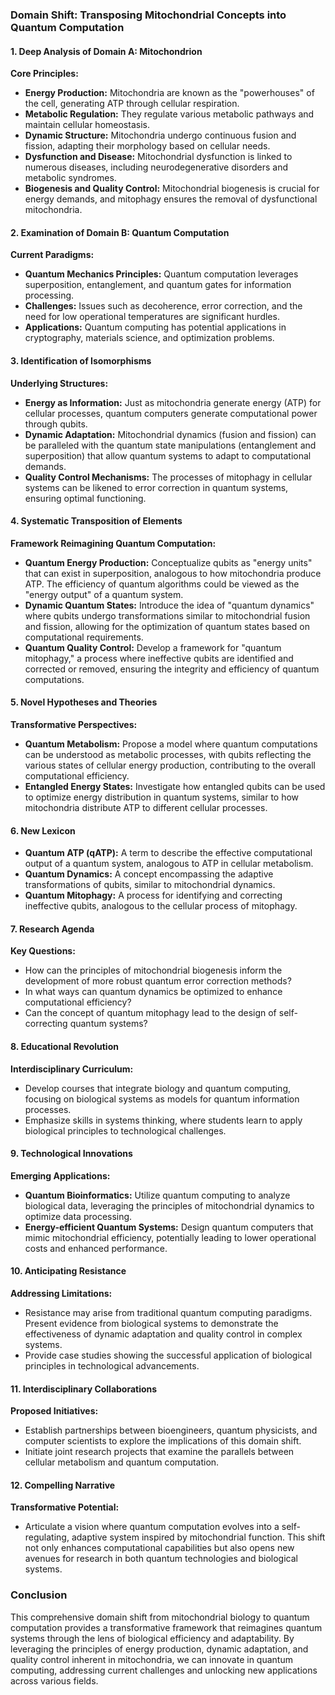 ### Domain Shift: Transposing Mitochondrial Concepts into Quantum Computation

#### 1. Deep Analysis of Domain A: Mitochondrion

**Core Principles:**
- **Energy Production:** Mitochondria are known as the "powerhouses" of the cell, generating ATP through cellular respiration.
- **Metabolic Regulation:** They regulate various metabolic pathways and maintain cellular homeostasis.
- **Dynamic Structure:** Mitochondria undergo continuous fusion and fission, adapting their morphology based on cellular needs.
- **Dysfunction and Disease:** Mitochondrial dysfunction is linked to numerous diseases, including neurodegenerative disorders and metabolic syndromes.
- **Biogenesis and Quality Control:** Mitochondrial biogenesis is crucial for energy demands, and mitophagy ensures the removal of dysfunctional mitochondria.

#### 2. Examination of Domain B: Quantum Computation

**Current Paradigms:**
- **Quantum Mechanics Principles:** Quantum computation leverages superposition, entanglement, and quantum gates for information processing.
- **Challenges:** Issues such as decoherence, error correction, and the need for low operational temperatures are significant hurdles.
- **Applications:** Quantum computing has potential applications in cryptography, materials science, and optimization problems.

#### 3. Identification of Isomorphisms

**Underlying Structures:**
- **Energy as Information:** Just as mitochondria generate energy (ATP) for cellular processes, quantum computers generate computational power through qubits.
- **Dynamic Adaptation:** Mitochondrial dynamics (fusion and fission) can be paralleled with the quantum state manipulations (entanglement and superposition) that allow quantum systems to adapt to computational demands.
- **Quality Control Mechanisms:** The processes of mitophagy in cellular systems can be likened to error correction in quantum systems, ensuring optimal functioning.

#### 4. Systematic Transposition of Elements

**Framework Reimagining Quantum Computation:**
- **Quantum Energy Production:** Conceptualize qubits as "energy units" that can exist in superposition, analogous to how mitochondria produce ATP. The efficiency of quantum algorithms could be viewed as the "energy output" of a quantum system.
- **Dynamic Quantum States:** Introduce the idea of "quantum dynamics" where qubits undergo transformations similar to mitochondrial fusion and fission, allowing for the optimization of quantum states based on computational requirements.
- **Quantum Quality Control:** Develop a framework for "quantum mitophagy," a process where ineffective qubits are identified and corrected or removed, ensuring the integrity and efficiency of quantum computations.

#### 5. Novel Hypotheses and Theories

**Transformative Perspectives:**
- **Quantum Metabolism:** Propose a model where quantum computations can be understood as metabolic processes, with qubits reflecting the various states of cellular energy production, contributing to the overall computational efficiency.
- **Entangled Energy States:** Investigate how entangled qubits can be used to optimize energy distribution in quantum systems, similar to how mitochondria distribute ATP to different cellular processes.

#### 6. New Lexicon

- **Quantum ATP (qATP):** A term to describe the effective computational output of a quantum system, analogous to ATP in cellular metabolism.
- **Quantum Dynamics:** A concept encompassing the adaptive transformations of qubits, similar to mitochondrial dynamics.
- **Quantum Mitophagy:** A process for identifying and correcting ineffective qubits, analogous to the cellular process of mitophagy.

#### 7. Research Agenda

**Key Questions:**
- How can the principles of mitochondrial biogenesis inform the development of more robust quantum error correction methods?
- In what ways can quantum dynamics be optimized to enhance computational efficiency?
- Can the concept of quantum mitophagy lead to the design of self-correcting quantum systems?

#### 8. Educational Revolution

**Interdisciplinary Curriculum:**
- Develop courses that integrate biology and quantum computing, focusing on biological systems as models for quantum information processes.
- Emphasize skills in systems thinking, where students learn to apply biological principles to technological challenges.

#### 9. Technological Innovations

**Emerging Applications:**
- **Quantum Bioinformatics:** Utilize quantum computing to analyze biological data, leveraging the principles of mitochondrial dynamics to optimize data processing.
- **Energy-efficient Quantum Systems:** Design quantum computers that mimic mitochondrial efficiency, potentially leading to lower operational costs and enhanced performance.

#### 10. Anticipating Resistance

**Addressing Limitations:**
- Resistance may arise from traditional quantum computing paradigms. Present evidence from biological systems to demonstrate the effectiveness of dynamic adaptation and quality control in complex systems.
- Provide case studies showing the successful application of biological principles in technological advancements.

#### 11. Interdisciplinary Collaborations

**Proposed Initiatives:**
- Establish partnerships between bioengineers, quantum physicists, and computer scientists to explore the implications of this domain shift.
- Initiate joint research projects that examine the parallels between cellular metabolism and quantum computation.

#### 12. Compelling Narrative

**Transformative Potential:**
- Articulate a vision where quantum computation evolves into a self-regulating, adaptive system inspired by mitochondrial function. This shift not only enhances computational capabilities but also opens new avenues for research in both quantum technologies and biological systems.

### Conclusion

This comprehensive domain shift from mitochondrial biology to quantum computation provides a transformative framework that reimagines quantum systems through the lens of biological efficiency and adaptability. By leveraging the principles of energy production, dynamic adaptation, and quality control inherent in mitochondria, we can innovate in quantum computing, addressing current challenges and unlocking new applications across various fields.